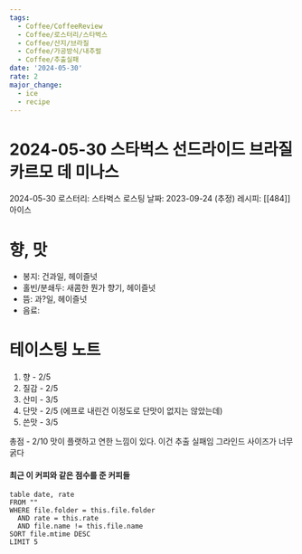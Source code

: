 ```yaml
---
tags:
  - Coffee/CoffeeReview
  - Coffee/로스터리/스타벅스
  - Coffee/산지/브라질
  - Coffee/가공방식/내추럴
  - Coffee/추출실패
date: '2024-05-30'
rate: 2
major_change:
  - ice
  - recipe
---
```

# 2024-05-30 스타벅스 선드라이드 브라질 카르모 데 미나스
2024-05-30
로스터리: 스타벅스
로스팅 날짜: 2023-09-24 (추정)
레시피: [[484]] 아이스
# 향, 맛
- 봉지: 건과일, 헤이즐넛
- 홀빈/분쇄두: 새콤한 뭔가 향기, 헤이즐넛
- 뜸: 과?일, 헤이즐넛
- 음료: 
# 테이스팅 노트
1. 향 - 2/5
2. 질감 - 2/5
3. 산미 - 3/5
4. 단맛 - 2/5 (에프로 내린건 이정도로 단맛이 없지는 않았는데)
5. 쓴맛 - 3/5

총점 - 2/10
맛이 플랫하고 연한 느낌이 있다. 이건 추출 실패임 그라인드 사이즈가 너무 굵다

#### 최근 이 커피와 같은 점수를 준 커피들
```dataview
table date, rate
FROM ""
WHERE file.folder = this.file.folder
  AND rate = this.rate
  AND file.name != this.file.name
SORT file.mtime DESC
LIMIT 5
```
